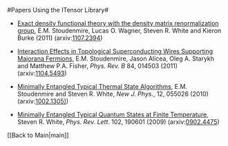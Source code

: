 #Papers Using the ITensor Library#

* [Exact density functional theory with the density matrix renormalization group](http://arxiv.org/abs/1107.2394), E.M. Stoudenmire, Lucas O. Wagner, Steven R. White and Kieron Burke (2011) (arxiv:[1107.2394](http://arxiv.org/abs/1107.2394))

* [Interaction Effects in Topological Superconducting Wires Supporting Majorana Fermions](http://link.aps.org/doi/10.1103/PhysRevB.84.014503),  E.M. Stoudenmire, Jason Alicea, Oleg A. Starykh and Matthew P.A. Fisher, <i>Phys. Rev. B</i> 84, 014503 (2011) (arxiv:[1104.5493](http://arxiv.org/abs/1104.5493))


* [Minimally Entangled Typical Thermal State Algorithms](http://dx.doi.org/10.1088/1367-2630/12/5/055026), E.M. Stoudenmire and Steven R. White, <i>New J. Phys.</i>, 12, 055026 (2010) (arxiv:[1002.1305)](http://arxiv.org/abs/1002.1305))


* [Minimally Entangled Typical Quantum States at Finite Temperature](http://link.aps.org/doi/10.1103/PhysRevLett.102.190601), Steven R. White, <i>Phys. Rev. Lett.</i> 102, 190601 (2009) (arxiv:[0902.4475](http://arxiv.org/abs/0902.4475))


[[Back to Main|main]]


  <!--
  *Abstract*:
  Combining density functional theory with controlled numerical methods for strongly correlated systems could greatly extend the range of both. We use the density matrix renormalization group method to perform Kohn-Sham calculations with the exact density functional for a set of electronic structure models in one dimension. When correlations are strong, the total electronic density converges quickly, but the spin densities do not.
  -->

<!--
  *Abstract*:
  We introduce a class of states, called minimally entangled typical thermal states, designed to resemble a typical state of a quantum system at finite temperature with a bias towards classical (minimally entangled) properties. These states reveal in an intuitive way properties such as short-range order which may often be hidden. A finite-T density matrix renormalization group algorithm is presented which is only modestly slower than the T=0 density matrix renormalization group. 

  See the accompanying viewpoint: [Physics](http://physics.aps.org/viewpoint-for/10.1103/PhysRevLett.102.190601)
  -->

  <!--
  *Abstract*:
  Among the broad spectrum of systems predicted to exhibit topological superconductivity and Majorana fermions, one-dimensional wires with strong spin-orbit coupling provide one of the most promising experimental candidates. Here we investigate the fate of the topological superconducting phase in such wires when repulsive interactions are present. Using a combination of Density Matrix Renormalization Group, bosonization, and Hartree-Fock techniques, we demonstrate that while interactions degrade the bulk gap - consistent with recent results of Gangadharaiah et al. - they also greatly expand the parameter range over which the topological phase arises. In particular, we show that with interactions this phase can be accessed over a broader chemical potential window, thereby leading to greater immunity against disorder-induced chemical potential fluctuations in the wire. We also suggest that in certain wires strong interactions may allow Majorana fermions to be generated without requiring a magnetic field.
  -->

  <!--
  *Abstract*:
  We discuss a method based on sampling minimally entangled typical thermal states (METTS) that can simulate finite temperature quantum systems with a computational cost comparable to the ground state density matrix renormalization group (DMRG). Detailed implementation of each step of the method is presented, along with efficient algorithms for working with matrix product states and matrix product operators. Furthermore, we explore how the properties of METTS can reveal characteristic order and excitations of systems and discuss why METTS form an efficient basis for sampling. Finally, we explore the extent to which the average entanglement of a METTS ensemble is minimal.
  -->

